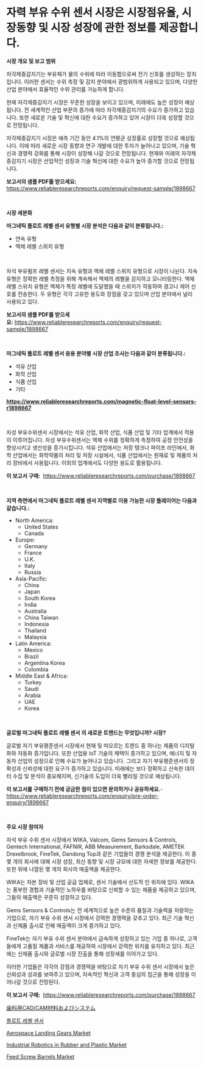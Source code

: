 <p><h1>자력 부유 수위 센서 시장은 시장점유율, 시장동향 및 시장 성장에 관한 정보를 제공합니다.</h1></p><p><strong>시장 개요 및 보고 범위</strong></p>
<p><p>자각제중감지기는 부유체가 물의 수위에 따라 이동함으로써 전기 신호를 생성하는 장치입니다. 이러한 센서는 수위 측정 및 감지 분야에서 광범위하게 사용되고 있으며, 다양한 산업 분야에서 효율적인 수위 관리를 가능하게 합니다.</p><p>현재 자각제중감지기 시장은 꾸준한 성장을 보이고 있으며, 미래에도 높은 성장이 예상됩니다. 전 세계적인 산업 부문의 증가에 따라 자각제중감지기의 수요가 증가하고 있습니다. 또한 새로운 기술 및 혁신에 대한 수요가 증가하고 있어 시장이 더욱 성장할 것으로 전망됩니다.</p><p>자각제중감지기 시장은 예측 기간 동안 4.1%의 연평균 성장률로 성장할 것으로 예상됩니다. 이에 따라 새로운 시장 동향과 연구 개발에 대한 투자가 늘어나고 있으며, 기술 혁신과 경쟁력 강화를 통해 시장이 성장해 나갈 것으로 전망됩니다. 현재와 미래의 자각제중감지기 시장은 산업적인 성장과 기술 혁신에 대한 수요가 높아 증가할 것으로 전망됩니다.</p></p>
<p><strong>보고서의 샘플 PDF를 받으세요:</strong> <a href="https://www.reliableresearchreports.com/enquiry/request-sample/1898667">https://www.reliableresearchreports.com/enquiry/request-sample/1898667</a></p>
<p>&nbsp;</p>
<p><strong>시장 세분화</strong></p>
<p><strong>마그네틱 플로트 레벨 센서 유형별 시장 분석은 다음과 같이 분류됩니다.:</strong></p>
<p><ul><li>연속 유형</li><li>액체 레벨 스위치 유형</li></ul></p>
<p>&nbsp;</p>
<p><p>자석 부유펌프 레벨 센서는 지속 유형과 액체 레벨 스위치 유형으로 시장이 나뉜다. 지속 유형은 정확한 레벨 측정을 위해 계속해서 액체의 레벨을 감지하고 모니터링한다. 액체 레벨 스위치 유형은 액체가 특정 레벨에 도달했을 때 스위치가 작동하여 경고나 제어 신호를 전송한다. 두 유형은 각각 고유한 용도와 장점을 갖고 있으며 산업 분야에서 널리 사용되고 있다.</p></p>
<p><strong>보고서의 샘플 PDF를 받으세요:</strong>&nbsp;<a href="https://www.reliableresearchreports.com/enquiry/request-sample/1898667">https://www.reliableresearchreports.com/enquiry/request-sample/1898667</a></p>
<p>&nbsp;</p>
<p><strong> 마그네틱 플로트 레벨 센서 응용 분야별 시장 산업 조사는 다음과 같이 분류됩니다.:</strong></p>
<p><ul><li>석유 산업</li><li>화학 산업</li><li>식품 산업</li><li>기타</li></ul></p>
<p><strong><a href="https://www.reliableresearchreports.com/magnetic-float-level-sensors-r1898667">https://www.reliableresearchreports.com/magnetic-float-level-sensors-r1898667</a></strong></p>
<p>&nbsp;</p>
<p><p>자성 부유수위센서 시장에서는 석유 산업, 화학 산업, 식품 산업 및 기타 업계에서 적용이 이루어집니다. 자성 부유수위센서는 액체 수위를 정확하게 측정하여 공정 안전성을 향상시키고 생산성을 증가시킵니다. 석유 산업에서는 저장 탱크나 파이프 라인에서, 화학 산업에서는 화학약품의 처리 및 저장 시설에서, 식품 산업에서는 원재료 및 제품의 처리 장비에서 사용됩니다. 이외의 업계에서도 다양한 용도로 활용됩니다.</p></p>
<p><strong>이 보고서 구매:</strong>&nbsp; <a href="https://www.reliableresearchreports.com/purchase/1898667">https://www.reliableresearchreports.com/purchase/1898667</a></p>
<p>&nbsp;</p>
<p><strong>지역 측면에서 마그네틱 플로트 레벨 센서 지역별로 이용 가능한 시장 플레이어는 다음과 같습니다.:</strong></p>
<p><ul>
    <li>
        North America:
        <ul>
            <li>United States</li>
            <li>Canada</li>
        </ul>
    </li>
    <li>
        Europe:
        <ul>
            <li>Germany</li>
            <li>France</li>
            <li>U.K.</li>
            <li>Italy</li>
            <li>Russia</li>
        </ul>
    </li>
    <li>
        Asia-Pacific:
        <ul>
            <li>China</li>
            <li>Japan</li>
            <li>South Korea</li>
            <li>India</li>
            <li>Australia</li>
            <li>China Taiwan</li>
            <li>Indonesia</li>
            <li>Thailand</li>
            <li>Malaysia</li>
        </ul>
    </li>
    <li>
        Latin America:
        <ul>
            <li>Mexico</li>
            <li>Brazil</li>
            <li>Argentina Korea</li>
            <li>Colombia</li>
        </ul>
    </li>
    <li>
        Middle East & Africa:
        <ul>
            <li>Turkey</li>
            <li>Saudi</li>
            <li>Arabia</li>
            <li>UAE</li>
            <li>Korea</li>
        </ul>
    </li>
    </ul></p>
<p>&nbsp;</p>
<p><strong>글로벌 마그네틱 플로트 레벨 센서 의 새로운 트렌드는 무엇입니까? 시장?</strong></p>
<p><p>글로벌 자기 부유평준센서 시장에서 현재 및 떠오르는 트렌드 중 하나는 제품의 디지털화와 자동화 증가입니다. 또한 산업용 IoT 기술의 채택이 증가하고 있으며, 에너지 및 자동차 산업의 성장으로 인해 수요가 늘어나고 있습니다. 그리고 자기 부유평준센서의 정확성과 신뢰성에 대한 요구가 증가하고 있습니다. 미래에는 보다 정확하고 신속한 데이터 수집 및 분석이 중요해지며, 신기술의 도입이 더욱 빨라질 것으로 예상됩니다.</p></p>
<p><strong>이 보고서를 구매하기 전에 궁금한 점이 있으면 문의하거나 공유하세요.</strong>- <a href="https://www.reliableresearchreports.com/enquiry/pre-order-enquiry/1898667">https://www.reliableresearchreports.com/enquiry/pre-order-enquiry/1898667</a></p>
<p>&nbsp;</p>
<p><strong>주요 시장 참여자</strong></p>
<p><p>자석 부유 수위 센서 시장에서 WIKA, Valcom, Gems Sensors & Controls, Gentech International, FAFNIR, ABB Measurement, Barksdale, AMETEK Drexelbrook, FineTek, Dandong Top과 같은 기업들의 경쟁 분석을 제공한다. 이 중 몇 개의 회사에 대해 시장 성장, 최신 동향 및 시장 규모에 대한 자세한 정보를 제공한다. 또한 위에 나열된 몇 개의 회사의 매출액을 제공한다.</p><p>WIKA는 자본 장비 및 산업 공급 업체로, 센서 기술에서 선도적 인 위치에 있다. WIKA는 풍부한 경험과 기술적인 노하우를 바탕으로 신뢰할 수 있는 제품을 제공하고 있으며, 그들의 매출액은 꾸준히 성장하고 있다.</p><p>Gems Sensors & Controls는 전 세계적으로 높은 수준의 품질과 기술력을 자랑하는 기업으로, 자기 부유 수위 센서 시장에서 강력한 경쟁력을 갖추고 있다. 최근 기술 혁신과 신제품 출시로 인해 매출액이 크게 증가하고 있다.</p><p>FineTek는 자기 부유 수위 센서 분야에서 급속하게 성장하고 있는 기업 중 하나로, 고객들에게 고품질 제품과 서비스를 제공하여 시장에서 강력한 위치를 유지하고 있다. 최근에는 신제품 출시와 글로벌 시장 진출을 통해 성장세를 이어가고 있다.</p><p>이러한 기업들은 각각의 강점과 경쟁력을 바탕으로 자기 부유 수위 센서 시장에서 높은 신뢰성과 성과를 보여주고 있으며, 지속적인 혁신과 고객 중심의 접근을 통해 성장을 이어나갈 것으로 전망된다.</p></p>
<p><strong>이 보고서 구매:</strong>&nbsp;&nbsp;<a href="https://www.reliableresearchreports.com/purchase/1898667">https://www.reliableresearchreports.com/purchase/1898667</a></p>
<p><p><a href="https://github.com/RandallRunte2023/Market-Research-Report-List-1/blob/main/397579484202.md">歯科用CAD/CAM材料およびシステム</a></p><p><a href="https://github.com/rcabello548/Market-Research-Report-List-1/blob/main/956475278003.md">플로트 레벨 센서</a></p><p><a href="https://github.com/markusgodoy/Market-Research-Report-List-3/blob/main/aerospace-landing-gears-market.md">Aerospace Landing Gears Market</a></p><p><a href="https://www.linkedin.com/pulse/industrial-robotics-rubber-plastic-market-trends-analysis-lxdaf">Industrial Robotics in Rubber and Plastic Market</a></p><p><a href="https://github.com/arionmp/Market-Research-Report-List-3/blob/main/feed-screw-barrels-market.md">Feed Screw Barrels Market</a></p></p>